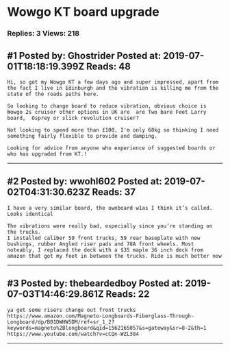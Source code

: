 # Wowgo KT board upgrade

### Replies: 3 Views: 218

## \#1 Posted by: Ghostrider Posted at: 2019-07-01T18:18:19.399Z Reads: 48

```
Hi, so got my Wowgo KT a few days ago and super impressed, apart from the fact I live in Edinburgh and the vibration is killing me from the state of the roads paths here.

So looking to change board to reduce vibration, obvious choice is Wowgo 2s cruiser other options in UK are  are Two bare Feet Larry board,  Osprey or slick revolution cruiser? 

Not looking to spend more than £100, I'm only 68kg so thinking I need something fairly flexible to provide and damping. 

Looking for advice from anyone who experience of suggested boards or who has upgraded from KT.!
```

---
## \#2 Posted by: wwohl602 Posted at: 2019-07-02T04:31:30.623Z Reads: 37

```
I have a very similar board, the ownboard w1as I think it’s called. Looks identical

The vibrations were really bad, especially since you’re standing on the trucks. 
I installed caliber 59 front trucks, 59 rear baseplate with new bushings, rubber Angled riser pads and 78A front wheels. Most noteably, I replaced the deck with a $35 maple 36 inch deck from amazon that got my feet in between the trucks. Ride is much better now
```

---
## \#3 Posted by: thebeardedboy Posted at: 2019-07-03T14:46:29.861Z Reads: 22

```
ya get some risers change out front trucks  https://www.amazon.com/Magneto-Longboards-Fiberglass-Through-Longboard/dp/B01DWHW5DM/ref=sr_1_2?keywords=magneto%2Blongboard&qid=1562165057&s=gateway&sr=8-2&th=1   
https://www.youtube.com/watch?v=cCQn-WZL384
```

---
